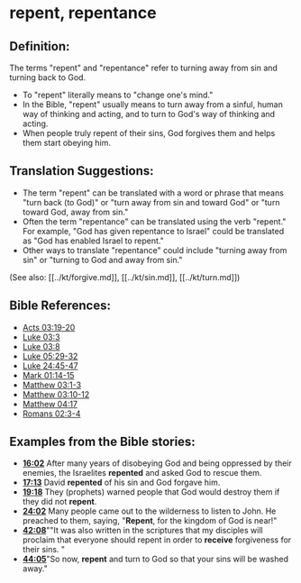 # repent, repentance #

## Definition: ##

The terms "repent" and "repentance" refer to turning away from sin and turning back to God.

* To "repent" literally means to "change one's mind."
* In the Bible, "repent" usually means to turn away from a sinful, human way of thinking and acting, and to turn to God's way of thinking and acting.
* When people truly repent of their sins, God forgives them and helps them start obeying him.

## Translation Suggestions: ##

* The term "repent" can be translated with a word or phrase that means "turn back (to God)" or "turn away from sin and toward God" or "turn toward God, away from sin."
* Often the term "repentance" can be translated using the verb "repent." For example, "God has given repentance to Israel" could be translated as "God has enabled Israel to repent."
* Other ways to translate "repentance" could include "turning away from sin" or "turning to God and away from sin."

(See also: [[../kt/forgive.md]], [[../kt/sin.md]], [[../kt/turn.md]])

## Bible References: ##

* [Acts 03:19-20](en/tn/act/help/03/19)
* [Luke 03:3](en/tn/luk/help/03/03)
* [Luke 03:8](en/tn/luk/help/03/08)
* [Luke 05:29-32](en/tn/luk/help/05/29)
* [Luke 24:45-47](en/tn/luk/help/24/45)
* [Mark 01:14-15](en/tn/mrk/help/01/14)
* [Matthew 03:1-3](en/tn/mat/help/03/01)
* [Matthew 03:10-12](en/tn/mat/help/03/10)
* [Matthew 04:17](en/tn/mat/help/04/17)
* [Romans 02:3-4](en/tn/rom/help/02/03)

## Examples from the Bible stories: ##

* __[16:02](en/tn/obs/help/16/02)__ After many years of disobeying God and being oppressed by their enemies, the Israelites __repented__  and asked God to rescue them.
* __[17:13](en/tn/obs/help/17/13)__ David __repented__  of his sin and God forgave him.
* __[19:18](en/tn/obs/help/19/18)__ They (prophets) warned people that God would destroy them if they did not __repent__.
* __[24:02](en/tn/obs/help/24/02)__ Many people came out to the wilderness to listen to John. He preached to them, saying, "__Repent__, for the kingdom of God is near!"
* __[42:08](en/tn/obs/help/42/08)__""It was also written in the scriptures that my disciples will proclaim that everyone should repent in order to __receive__  forgiveness for their sins. "
* __[44:05](en/tn/obs/help/44/05)__"So now, __repent__  and turn to God so that your sins will be washed away."